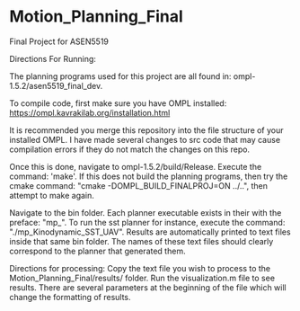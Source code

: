 # Motion_Planning_Final
Final Project for ASEN5519


Directions For Running:

The planning programs used for this project are all found in: ompl-1.5.2/asen5519_final_dev. 

To compile code, first make sure you have OMPL installed: https://ompl.kavrakilab.org/installation.html

It is recommended you merge this repository into the file structure of your installed OMPL. I have made several changes to src code that may cause compilation errors if they do not match the changes on this repo.

Once this is done, navigate to ompl-1.5.2/build/Release. Execute the command: 'make'. If this does not build the planning programs, then try the cmake command: "cmake -DOMPL_BUILD_FINALPROJ=ON ../..", then attempt to make again.

Navigate to the bin folder. Each planner executable exists in their with the preface: "mp_". To run the sst planner for instance, execute the command: "./mp_Kinodynamic_SST_UAV". Results are automatically printed to text files inside that same bin folder. The names of these text files should clearly correspond to the planner that generated them.


Directions for processing:
Copy the text file you wish to process to the Motion_Planning_Final/results/ folder. Run the visualization.m file to see results. There are several parameters at the beginning of the file which will change the formatting of results.
